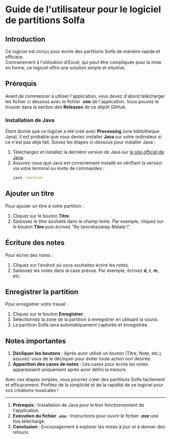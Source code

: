 # Guide de l'utilisateur pour le logiciel de partitions Solfa

## Introduction

Ce logiciel est conçu pour écrire des partitions Solfa de manière rapide et efficace.  
Contrairement à l'utilisation d'Excel, qui peut être compliquée pour la mise en forme, ce logiciel offre une solution simple et intuitive.

## Prérequis

Avant de commencer à utiliser l'application, vous devez d'abord télécharger les fichier ci dessous avec le fichier **.exe** de l'application. Vous pouvez le trouver dans la section des **Releases** de ce dépôt GitHub.

### Installation de Java

Étant donné que ce logiciel a été créé avec **Processing** (une bibliothèque Java), il est probable que vous deviez installer **Java** sur votre ordinateur si ce n'est pas déjà fait. Suivez les étapes ci-dessous pour installer Java :

1. Téléchargez et installez la dernière version de Java sur [le site officiel de Java](https://www.java.com/fr/download/).
2. Assurez-vous que Java est correctement installé en vérifiant la version via votre terminal ou invite de commandes :
   ```bash
   java -version

## Ajouter un titre

Pour ajouter un titre à votre partition :
1. Cliquez sur le bouton **Titre**.
2. Saisissez le titre souhaité dans le champ texte. Par exemple, cliquez sur le bouton **Titre** puis écrivez "Ry tanindrazanay Malala !".

## Écriture des notes

Pour écrire des notes :
1. Cliquez sur l'endroit où vous souhaitez écrire les notes.
2. Saisissez les notes dans la case prévue. Par exemple, écrivez **d**, **r**, **m**, etc.

## Enregistrer la partition

Pour enregistrer votre travail :
1. Cliquez sur le bouton **Enregistrer**.
2. Sélectionnez la zone de la partition à enregistrer en utilisant la souris.
3. La partition Solfa sera automatiquement capturée et enregistrée.

## Notes importantes

1. **Décliquer les boutons** : Après avoir utilisé un bouton (Titre, Note, etc.), assurez-vous de le décliquer pour éviter toute action non désirée.
2. **Apparition des cases de notes** : Les cases pour écrire les notes apparaissent uniquement après avoir défini la mesure.

Avec ces étapes simples, vous pourrez créer des partitions Solfa facilement et efficacement. Profitez de la simplicité et de la rapidité de ce logiciel pour vos créations musicales !



---
1. **Prérequis** : Installation de Java pour le bon fonctionnement de l'application.
2. **Exécution du fichier `.exe`** : Instructions pour ouvrir le fichier **.exe** une fois téléchargé.
3. **Conclusion** : Encouragement à explorer les mises à jour et à donner des retours. 
